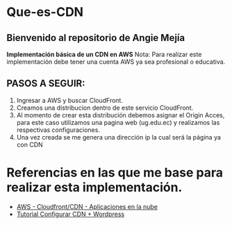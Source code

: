 # Que-es-CDN
## Bienvenido al repositorio de Angie Mejía

**Implementación básica de un CDN en AWS**
Nota: Para realizar este implementación debe tener una cuenta AWS ya sea profesional o educativa.

## PASOS A SEGUIR:
1. Ingresar a AWS y buscar CloudFront.
2. Creamos una distribucion dentro de este servicio CloudFront.
3. Al momento de crear esta distribución debemos asignar el Origin Acces, para este caso utilizamos una pagina web (ug.edu.ec) y realizamos las respectivas configuraciones.
4. Una vez creada se me genera una dirección ip la cual será la página ya con CDN

# Referencias en las que me base para realizar esta implementación.

* [AWS - Cloudfront/CDN - Aplicaciones en la nube](https://youtu.be/ASqABCaoegs "AWS - Cloudfront/CDN - Aplicaciones en la nube")
* [Tutorial Configurar CDN + Wordpress](https://youtu.be/q-4m8AkIqiM "Tutorial Configurar CDN + Wordpress")
